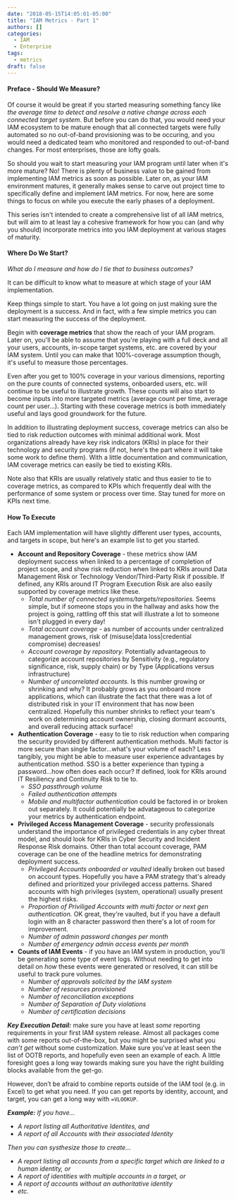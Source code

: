 ```yaml
---
date: "2018-05-15T14:05:01-05:00"
title: "IAM Metrics - Part 1"
authors: []
categories:
  - IAM
  - Enterprise
tags:
  - metrics
draft: false
---
```

#### Preface - Should We Measure?

Of course it would be great if you started measuring something fancy like _the average time to detect and resolve a native change across each connected target system_. But before you can do that, you would need your IAM ecosystem to be mature enough that all connected targets were fully automated so no out-of-band provisioning was to be occuring, and you would need a dedicated team who monitored and responded to out-of-band changes. For most enterprises, those are lofty goals.

So should you wait to start measuring your IAM program until later when it's more mature? No! There is plenty of business value to be gained from implementing IAM metrics as soon as possible. Later on, as your IAM environment matures, it generally makes sense to carve out project time to specifically define and implement IAM metrics. For now, here are some things to focus on while you execute the early phases of a deployment.

This series isn't intended to create a comprehensive list of all IAM metrics, but will aim to at least lay a cohesive framework for how you can (and why you should) incorporate metrics into you IAM deployment at various stages of maturity.


#### Where Do We Start?
*What do I measure and how do I tie that to business outcomes?*

It can be difficult to know what to measure at which stage of your IAM implementation.

Keep things simple to start. You have a lot going on just making sure the deployment is a success. And in fact, with a few simple metrics you can start measuring the success of the deployment.

Begin with **coverage metrics** that show the reach of your IAM program. Later on, you'll be able to assume that you're playing with a full deck and all your users, accounts, in-scope target systems, etc. are covered by your IAM system. Until you can make that 100%-coverage assumption though, it's useful to measure those percentages.

Even after you get to 100% coverage in your various dimensions, reporting on the pure counts of connected systems, onboarded users, etc. will continue to be useful to illustrate growth. These counts will also start to become inputs into more targeted metrics (average count per time, average count per user...). Starting with these coverage metrics is both immediately useful and lays good groundwork for the future.

In addition to illustrating deployment success, coverage metrics can also be tied to risk reduction outcomes with minimal additional work. Most organizations already have key risk indicators (KRIs) in place for their technology and security programs (if not, here's the part where it will take some work to define them). With a little documentation and communication, IAM coverage metrics can easily be tied to existing KRIs. 

Note also that KRIs are usually relatively static and thus easier to tie to coverage metrics, as compared to KPIs which frequently deal with the performance of some system or process over time. Stay tuned for more on KPIs next time.


#### How To Execute

Each IAM implementation will have slightly different user types, accounts, and targets in scope, but here's an example list to get you started.

* **Account and Repository Coverage** - these metrics show IAM deployment success when linked to a percentage of completion of project scope, and show risk reduction when linked to KRIs around Data Management Risk or Technology Vendor/Third-Party Risk if possible. If defined, any KRIs around IT Program Execution Risk are also easily supported by coverage metrics like these.
  - _Total number of connected systems/targets/repositories._ Seems simple, but if someone stops you in the hallway and asks how the project is going, rattling off this stat will illustrate a lot to someone isn't plugged in every day!
  - _Total account coverage_ - as number of accounts under centralized management grows, risk of (misuse|data loss|credential compromise) decreases!
  - _Account coverage by repository._ Potentially advantageous to categorize account repositories by Sensitivity (e.g., regulatory significance, risk, supply chain) or by Type (Applications versus infrastructure)
  - _Number of uncorrelated accounts._ Is this number growing or shrinking and why? It probably grows as you onboard more applications, which can illustrate the fact that there was a lot of distributed risk in your IT environment that has now been centralized. Hopefully this number shrinks to reflect your team's work on determining account ownership, closing dormant accounts, and overall reducing attack surface!
* **Authentication Coverage** - easy to tie to risk reduction when comparing the security provided by different authentication methods. Multi factor is more secure than single factor...what's your volume of each? Less tangibly, you might be able to measure user experience advantages by authentication method. SSO is a better experience than typing a password...how often does each occur? If defined, look for KRIs around IT Resiliency and Continuity Risk to tie to.
  - _SSO passthrough volume_
  - _Failed authentication attempts_
  - _Mobile and multifactor authentication_ could be factored in or broken out separately. It could potentially be advatageous to categorize your metrics by authentication endpoint.
* **Privileged Access Management Coverage** - security professionals understand the importance of privileged credentials in any cyber threat model, and should look for KRIs in Cyber Security and Incident Response Risk domains. Other than total account coverage, PAM coverage can be one of the headline metrics for demonstrating deployment success.
  - _Privileged Accounts onboarded or vaulted_ ideally broken out based on account types. Hopefully you have a PAM strategy that's already defined and prioritized your privileged access patterns. Shared accounts with high privileges (system, operational) usually present the highest risks.
  - _Proportion of Priviliged Accounts with multi factor or next gen authentication._ OK great, they're vaulted, but if you have a default login with an 8 character password then there's a lot of room for improvement.
  - _Number of admin password changes per month_
  - _Number of emergency admin access events per month_
* **Counts of IAM Events** - if you have an IAM system in production, you'll be generating some type of event logs. Without needing to get into detail on *how* these events were generated or resolved, it can still be useful to track pure volumes.
  - _Number of approvals solicited by the IAM system_
  - _Number of resources provisioned_
  - _Number of reconciliation exceptions_
  - _Number of Separation of Duty violations_
  - _Number of certification decisions_


***Key Execution Detail:*** make sure you have at least *some* reporting requirements in your first IAM system release. Almost all packages come with some reports out-of-the-box, but you might be surprised what you *can’t get* without some customization. Make sure you've at least seen the list of OOTB reports, and hopefully even seen an example of each. A little foresight goes a long way towards making sure you have the right building blocks available from the get-go. 

However, don’t be afraid to combine reports outside of the IAM tool (e.g. in Excel) to get what you need. If you can get reports by identity, account, and target, you can get a long way with `=VLOOKUP`.


***Example:*** *If you have...*

+ *A report listing all Authoritative Identites, and*
+ *A report of all Accounts with their associated Identity*

*Then you can systhesize those to create...*

+ *A report listing all accounts from a specific target which are linked to a human identity, or*
+ *A report of identities with multiple accounts in a target, or*
+ *A report of accounts without an authoritative identity*
+ *etc.*
